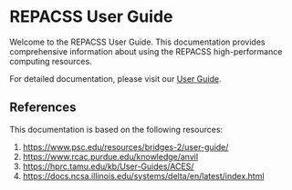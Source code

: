 # REPACSS User Guide

Welcome to the REPACSS User Guide. This documentation provides comprehensive information about using the REPACSS high-performance computing resources.

For detailed documentation, please visit our [User Guide](src/user-guide.md).

## References
This documentation is based on the following resources:
1. https://www.psc.edu/resources/bridges-2/user-guide/
2. https://www.rcac.purdue.edu/knowledge/anvil
3. https://hprc.tamu.edu/kb/User-Guides/ACES/
4. https://docs.ncsa.illinois.edu/systems/delta/en/latest/index.html